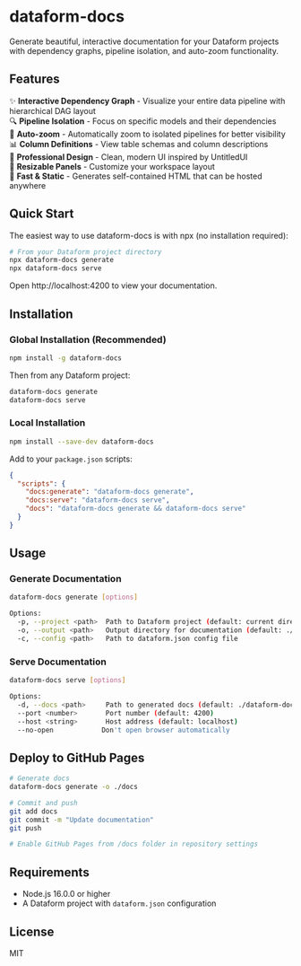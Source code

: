# dataform-docs

Generate beautiful, interactive documentation for your Dataform projects with dependency graphs, pipeline isolation, and auto-zoom functionality.

## Features

✨ **Interactive Dependency Graph** - Visualize your entire data pipeline with hierarchical DAG layout  
🔍 **Pipeline Isolation** - Focus on specific models and their dependencies  
🎯 **Auto-zoom** - Automatically zoom to isolated pipelines for better visibility  
📊 **Column Definitions** - View table schemas and column descriptions  
🎨 **Professional Design** - Clean, modern UI inspired by UntitledUI  
📱 **Resizable Panels** - Customize your workspace layout  
🚀 **Fast & Static** - Generates self-contained HTML that can be hosted anywhere

## Quick Start

The easiest way to use dataform-docs is with npx (no installation required):

```bash
# From your Dataform project directory
npx dataform-docs generate
npx dataform-docs serve
```

Open http://localhost:4200 to view your documentation.

## Installation

### Global Installation (Recommended)

```bash
npm install -g dataform-docs
```

Then from any Dataform project:

```bash
dataform-docs generate
dataform-docs serve
```

### Local Installation

```bash
npm install --save-dev dataform-docs
```

Add to your `package.json` scripts:

```json
{
  "scripts": {
    "docs:generate": "dataform-docs generate",
    "docs:serve": "dataform-docs serve",
    "docs": "dataform-docs generate && dataform-docs serve"
  }
}
```

## Usage

### Generate Documentation

```bash
dataform-docs generate [options]

Options:
  -p, --project <path>  Path to Dataform project (default: current directory)
  -o, --output <path>   Output directory for documentation (default: ./dataform-docs)
  -c, --config <path>   Path to dataform.json config file
```

### Serve Documentation

```bash
dataform-docs serve [options]

Options:
  -d, --docs <path>     Path to generated docs (default: ./dataform-docs)
  --port <number>       Port number (default: 4200)
  --host <string>       Host address (default: localhost)
  --no-open            Don't open browser automatically
```

## Deploy to GitHub Pages

```bash
# Generate docs
dataform-docs generate -o ./docs

# Commit and push
git add docs
git commit -m "Update documentation"
git push

# Enable GitHub Pages from /docs folder in repository settings
```

## Requirements

- Node.js 16.0.0 or higher
- A Dataform project with `dataform.json` configuration

## License

MIT
